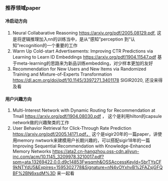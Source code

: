 ### 推荐领域paper
#### 冷启动方向
1. Neural Collabarative Reasoning https://arxiv.org/pdf/2005.08129.pdf, 这是将逻辑推理加入nn的训练当中，是从“感知”perception 到“认知”recognition的一个重要的工作
2. Warm Up Cold-start Advertisements: Improving CTR Predictions via Learning to Learn ID Embeddings https://arxiv.org/pdf/1904.11547.pdf 基于meta-learning的思路来为新品训练embedding，对少样本更加的友好
3. Recommendation for New Users and New Items via Randomized Training and Mixture-of-Experts Transformation https://dl.acm.org/doi/pdf/10.1145/3397271.3401178  SIGIR2020, 还没来得及看

#### 用户兴趣方向
1. Multi-Interest Network with Dynamic Routing for Recommendation at Tmall https://arxiv.org/pdf/1904.08030.pdf ， 这个是利用hilton的capsule network做的兴趣聚类的工作
2. User Behavior Retrieval for Click-Through Rate Prediction https://arxiv.org/pdf/2005.14171.pdf， 这个是sigir20年的一篇paper，讲使用memory nwtwork来建模用户长期兴趣的，可以搭配sigir18年的一篇Improving Sequential Recommendation with Knowledge-Enhanced Memory Networks https://ata2.cn-hangzhou.oss-cdn.aliyun-inc.com/acm/10.1145_3209978.3210017.pdf?spm=ata.13269422.0.0.d9c14853Fwsqmh&OSSAccessKeyId=5brTYsCF9kNTYdU5&Expires=1595302778&Signature=nN4vOYxhvB%2FAZsjGFQBF%2BN6xsdM%3D  来一起看  
